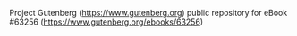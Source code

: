 Project Gutenberg (https://www.gutenberg.org) public repository for eBook #63256 (https://www.gutenberg.org/ebooks/63256)

